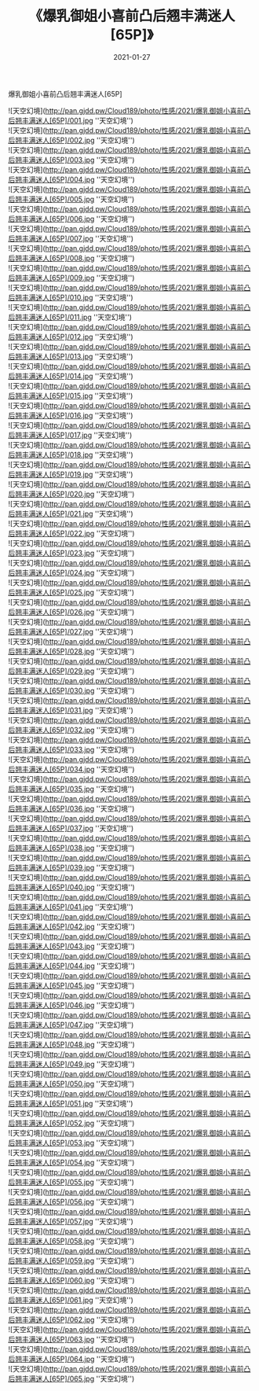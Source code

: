 ﻿---
layout: post
title:  《爆乳御姐小喜前凸后翘丰满迷人[65P]》
date:   2021-01-27
img: http://pan.gjdd.pw/Cloud189/photo/性感/2021/爆乳御姐小喜前凸后翘丰满迷人[65P]/000.jpg
categories: [美女, 性感, 泳衣]
---

爆乳御姐小喜前凸后翘丰满迷人[65P]



![天空幻境](http://pan.gjdd.pw/Cloud189/photo/性感/2021/爆乳御姐小喜前凸后翘丰满迷人[65P]/001.jpg ''天空幻境'') <br>
![天空幻境](http://pan.gjdd.pw/Cloud189/photo/性感/2021/爆乳御姐小喜前凸后翘丰满迷人[65P]/002.jpg ''天空幻境'') <br>
![天空幻境](http://pan.gjdd.pw/Cloud189/photo/性感/2021/爆乳御姐小喜前凸后翘丰满迷人[65P]/003.jpg ''天空幻境'') <br>
![天空幻境](http://pan.gjdd.pw/Cloud189/photo/性感/2021/爆乳御姐小喜前凸后翘丰满迷人[65P]/004.jpg ''天空幻境'') <br>
![天空幻境](http://pan.gjdd.pw/Cloud189/photo/性感/2021/爆乳御姐小喜前凸后翘丰满迷人[65P]/005.jpg ''天空幻境'') <br>
![天空幻境](http://pan.gjdd.pw/Cloud189/photo/性感/2021/爆乳御姐小喜前凸后翘丰满迷人[65P]/006.jpg ''天空幻境'') <br>
![天空幻境](http://pan.gjdd.pw/Cloud189/photo/性感/2021/爆乳御姐小喜前凸后翘丰满迷人[65P]/007.jpg ''天空幻境'') <br>
![天空幻境](http://pan.gjdd.pw/Cloud189/photo/性感/2021/爆乳御姐小喜前凸后翘丰满迷人[65P]/008.jpg ''天空幻境'') <br>
![天空幻境](http://pan.gjdd.pw/Cloud189/photo/性感/2021/爆乳御姐小喜前凸后翘丰满迷人[65P]/009.jpg ''天空幻境'') <br>
![天空幻境](http://pan.gjdd.pw/Cloud189/photo/性感/2021/爆乳御姐小喜前凸后翘丰满迷人[65P]/010.jpg ''天空幻境'') <br>
![天空幻境](http://pan.gjdd.pw/Cloud189/photo/性感/2021/爆乳御姐小喜前凸后翘丰满迷人[65P]/011.jpg ''天空幻境'') <br>
![天空幻境](http://pan.gjdd.pw/Cloud189/photo/性感/2021/爆乳御姐小喜前凸后翘丰满迷人[65P]/012.jpg ''天空幻境'') <br>
![天空幻境](http://pan.gjdd.pw/Cloud189/photo/性感/2021/爆乳御姐小喜前凸后翘丰满迷人[65P]/013.jpg ''天空幻境'') <br>
![天空幻境](http://pan.gjdd.pw/Cloud189/photo/性感/2021/爆乳御姐小喜前凸后翘丰满迷人[65P]/014.jpg ''天空幻境'') <br>
![天空幻境](http://pan.gjdd.pw/Cloud189/photo/性感/2021/爆乳御姐小喜前凸后翘丰满迷人[65P]/015.jpg ''天空幻境'') <br>
![天空幻境](http://pan.gjdd.pw/Cloud189/photo/性感/2021/爆乳御姐小喜前凸后翘丰满迷人[65P]/016.jpg ''天空幻境'') <br>
![天空幻境](http://pan.gjdd.pw/Cloud189/photo/性感/2021/爆乳御姐小喜前凸后翘丰满迷人[65P]/017.jpg ''天空幻境'') <br>
![天空幻境](http://pan.gjdd.pw/Cloud189/photo/性感/2021/爆乳御姐小喜前凸后翘丰满迷人[65P]/018.jpg ''天空幻境'') <br>
![天空幻境](http://pan.gjdd.pw/Cloud189/photo/性感/2021/爆乳御姐小喜前凸后翘丰满迷人[65P]/019.jpg ''天空幻境'') <br>
![天空幻境](http://pan.gjdd.pw/Cloud189/photo/性感/2021/爆乳御姐小喜前凸后翘丰满迷人[65P]/020.jpg ''天空幻境'') <br>
![天空幻境](http://pan.gjdd.pw/Cloud189/photo/性感/2021/爆乳御姐小喜前凸后翘丰满迷人[65P]/021.jpg ''天空幻境'') <br>
![天空幻境](http://pan.gjdd.pw/Cloud189/photo/性感/2021/爆乳御姐小喜前凸后翘丰满迷人[65P]/022.jpg ''天空幻境'') <br>
![天空幻境](http://pan.gjdd.pw/Cloud189/photo/性感/2021/爆乳御姐小喜前凸后翘丰满迷人[65P]/023.jpg ''天空幻境'') <br>
![天空幻境](http://pan.gjdd.pw/Cloud189/photo/性感/2021/爆乳御姐小喜前凸后翘丰满迷人[65P]/024.jpg ''天空幻境'') <br>
![天空幻境](http://pan.gjdd.pw/Cloud189/photo/性感/2021/爆乳御姐小喜前凸后翘丰满迷人[65P]/025.jpg ''天空幻境'') <br>
![天空幻境](http://pan.gjdd.pw/Cloud189/photo/性感/2021/爆乳御姐小喜前凸后翘丰满迷人[65P]/026.jpg ''天空幻境'') <br>
![天空幻境](http://pan.gjdd.pw/Cloud189/photo/性感/2021/爆乳御姐小喜前凸后翘丰满迷人[65P]/027.jpg ''天空幻境'') <br>
![天空幻境](http://pan.gjdd.pw/Cloud189/photo/性感/2021/爆乳御姐小喜前凸后翘丰满迷人[65P]/028.jpg ''天空幻境'') <br>
![天空幻境](http://pan.gjdd.pw/Cloud189/photo/性感/2021/爆乳御姐小喜前凸后翘丰满迷人[65P]/029.jpg ''天空幻境'') <br>
![天空幻境](http://pan.gjdd.pw/Cloud189/photo/性感/2021/爆乳御姐小喜前凸后翘丰满迷人[65P]/030.jpg ''天空幻境'') <br>
![天空幻境](http://pan.gjdd.pw/Cloud189/photo/性感/2021/爆乳御姐小喜前凸后翘丰满迷人[65P]/031.jpg ''天空幻境'') <br>
![天空幻境](http://pan.gjdd.pw/Cloud189/photo/性感/2021/爆乳御姐小喜前凸后翘丰满迷人[65P]/032.jpg ''天空幻境'') <br>
![天空幻境](http://pan.gjdd.pw/Cloud189/photo/性感/2021/爆乳御姐小喜前凸后翘丰满迷人[65P]/033.jpg ''天空幻境'') <br>
![天空幻境](http://pan.gjdd.pw/Cloud189/photo/性感/2021/爆乳御姐小喜前凸后翘丰满迷人[65P]/034.jpg ''天空幻境'') <br>
![天空幻境](http://pan.gjdd.pw/Cloud189/photo/性感/2021/爆乳御姐小喜前凸后翘丰满迷人[65P]/035.jpg ''天空幻境'') <br>
![天空幻境](http://pan.gjdd.pw/Cloud189/photo/性感/2021/爆乳御姐小喜前凸后翘丰满迷人[65P]/036.jpg ''天空幻境'') <br>
![天空幻境](http://pan.gjdd.pw/Cloud189/photo/性感/2021/爆乳御姐小喜前凸后翘丰满迷人[65P]/037.jpg ''天空幻境'') <br>
![天空幻境](http://pan.gjdd.pw/Cloud189/photo/性感/2021/爆乳御姐小喜前凸后翘丰满迷人[65P]/038.jpg ''天空幻境'') <br>
![天空幻境](http://pan.gjdd.pw/Cloud189/photo/性感/2021/爆乳御姐小喜前凸后翘丰满迷人[65P]/039.jpg ''天空幻境'') <br>
![天空幻境](http://pan.gjdd.pw/Cloud189/photo/性感/2021/爆乳御姐小喜前凸后翘丰满迷人[65P]/040.jpg ''天空幻境'') <br>
![天空幻境](http://pan.gjdd.pw/Cloud189/photo/性感/2021/爆乳御姐小喜前凸后翘丰满迷人[65P]/041.jpg ''天空幻境'') <br>
![天空幻境](http://pan.gjdd.pw/Cloud189/photo/性感/2021/爆乳御姐小喜前凸后翘丰满迷人[65P]/042.jpg ''天空幻境'') <br>
![天空幻境](http://pan.gjdd.pw/Cloud189/photo/性感/2021/爆乳御姐小喜前凸后翘丰满迷人[65P]/043.jpg ''天空幻境'') <br>
![天空幻境](http://pan.gjdd.pw/Cloud189/photo/性感/2021/爆乳御姐小喜前凸后翘丰满迷人[65P]/044.jpg ''天空幻境'') <br>
![天空幻境](http://pan.gjdd.pw/Cloud189/photo/性感/2021/爆乳御姐小喜前凸后翘丰满迷人[65P]/045.jpg ''天空幻境'') <br>
![天空幻境](http://pan.gjdd.pw/Cloud189/photo/性感/2021/爆乳御姐小喜前凸后翘丰满迷人[65P]/046.jpg ''天空幻境'') <br>
![天空幻境](http://pan.gjdd.pw/Cloud189/photo/性感/2021/爆乳御姐小喜前凸后翘丰满迷人[65P]/047.jpg ''天空幻境'') <br>
![天空幻境](http://pan.gjdd.pw/Cloud189/photo/性感/2021/爆乳御姐小喜前凸后翘丰满迷人[65P]/048.jpg ''天空幻境'') <br>
![天空幻境](http://pan.gjdd.pw/Cloud189/photo/性感/2021/爆乳御姐小喜前凸后翘丰满迷人[65P]/049.jpg ''天空幻境'') <br>
![天空幻境](http://pan.gjdd.pw/Cloud189/photo/性感/2021/爆乳御姐小喜前凸后翘丰满迷人[65P]/050.jpg ''天空幻境'') <br>
![天空幻境](http://pan.gjdd.pw/Cloud189/photo/性感/2021/爆乳御姐小喜前凸后翘丰满迷人[65P]/051.jpg ''天空幻境'') <br>
![天空幻境](http://pan.gjdd.pw/Cloud189/photo/性感/2021/爆乳御姐小喜前凸后翘丰满迷人[65P]/052.jpg ''天空幻境'') <br>
![天空幻境](http://pan.gjdd.pw/Cloud189/photo/性感/2021/爆乳御姐小喜前凸后翘丰满迷人[65P]/053.jpg ''天空幻境'') <br>
![天空幻境](http://pan.gjdd.pw/Cloud189/photo/性感/2021/爆乳御姐小喜前凸后翘丰满迷人[65P]/054.jpg ''天空幻境'') <br>
![天空幻境](http://pan.gjdd.pw/Cloud189/photo/性感/2021/爆乳御姐小喜前凸后翘丰满迷人[65P]/055.jpg ''天空幻境'') <br>
![天空幻境](http://pan.gjdd.pw/Cloud189/photo/性感/2021/爆乳御姐小喜前凸后翘丰满迷人[65P]/056.jpg ''天空幻境'') <br>
![天空幻境](http://pan.gjdd.pw/Cloud189/photo/性感/2021/爆乳御姐小喜前凸后翘丰满迷人[65P]/057.jpg ''天空幻境'') <br>
![天空幻境](http://pan.gjdd.pw/Cloud189/photo/性感/2021/爆乳御姐小喜前凸后翘丰满迷人[65P]/058.jpg ''天空幻境'') <br>
![天空幻境](http://pan.gjdd.pw/Cloud189/photo/性感/2021/爆乳御姐小喜前凸后翘丰满迷人[65P]/059.jpg ''天空幻境'') <br>
![天空幻境](http://pan.gjdd.pw/Cloud189/photo/性感/2021/爆乳御姐小喜前凸后翘丰满迷人[65P]/060.jpg ''天空幻境'') <br>
![天空幻境](http://pan.gjdd.pw/Cloud189/photo/性感/2021/爆乳御姐小喜前凸后翘丰满迷人[65P]/061.jpg ''天空幻境'') <br>
![天空幻境](http://pan.gjdd.pw/Cloud189/photo/性感/2021/爆乳御姐小喜前凸后翘丰满迷人[65P]/062.jpg ''天空幻境'') <br>
![天空幻境](http://pan.gjdd.pw/Cloud189/photo/性感/2021/爆乳御姐小喜前凸后翘丰满迷人[65P]/063.jpg ''天空幻境'') <br>
![天空幻境](http://pan.gjdd.pw/Cloud189/photo/性感/2021/爆乳御姐小喜前凸后翘丰满迷人[65P]/064.jpg ''天空幻境'') <br>
![天空幻境](http://pan.gjdd.pw/Cloud189/photo/性感/2021/爆乳御姐小喜前凸后翘丰满迷人[65P]/065.jpg ''天空幻境'') <br>